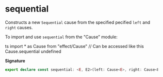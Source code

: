 # sequential

Constructs a new `Sequential` cause from the specified pecified `left` and
`right` causes.

To import and use `sequential` from the "Cause" module:

ts
import \* as Cause from "effect/Cause"
// Can be accessed like this
Cause.sequential
undefined

**Signature**

```ts
export declare const sequential: <E, E2>(left: Cause<E>, right: Cause<E2>) => Cause<E | E2>
```
